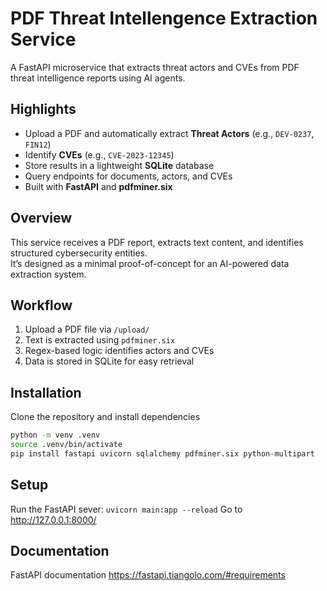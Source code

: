 # PDF Threat Intellengence Extraction Service
A FastAPI microservice that extracts threat actors and CVEs from PDF threat intelligence reports using AI agents.

## Highlights
- Upload a PDF and automatically extract **Threat Actors** (e.g., `DEV-0237`, `FIN12`)
- Identify **CVEs** (e.g., `CVE-2023-12345`)
- Store results in a lightweight **SQLite** database
- Query endpoints for documents, actors, and CVEs
- Built with **FastAPI** and **pdfminer.six**

## Overview
This service receives a PDF report, extracts text content, and identifies structured cybersecurity entities.  
It’s designed as a minimal proof-of-concept for an AI-powered data extraction system.

## Workflow
1. Upload a PDF file via `/upload/`
2. Text is extracted using `pdfminer.six`
3. Regex-based logic identifies actors and CVEs
4. Data is stored in SQLite for easy retrieval

## Installation
Clone the repository and install dependencies

```bash
python -m venv .venv
source .venv/bin/activate
pip install fastapi uvicorn sqlalchemy pdfminer.six python-multipart
```

## Setup
Run the FastAPI sever: 
```uvicorn main:app --reload```
Go to http://127.0.0.1:8000/

## Documentation
FastAPI documentation https://fastapi.tiangolo.com/#requirements